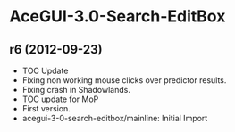 # AceGUI-3.0-Search-EditBox

## r6 (2012-09-23)

- TOC Update  
- Fixing non working mouse clicks over predictor results.  
- Fixing crash in Shadowlands.  
- TOC update for MoP  
- First version.  
- acegui-3-0-search-editbox/mainline: Initial Import  

